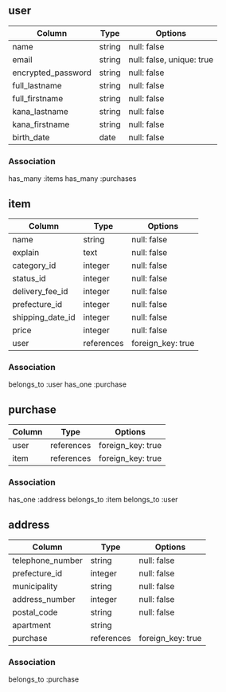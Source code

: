 ## user

| Column             | Type    | Options                   |
| ------------------ | ------- | ------------------------- |
| name               | string  | null: false               |
| email              | string  | null: false, unique: true |
| encrypted_password | string  | null: false               |
| full_lastname      | string  | null: false               |
| full_firstname     | string  | null: false               |
| kana_lastname      | string  | null: false               |
| kana_firstname     | string  | null: false               |
| birth_date         | date    | null: false               |


### Association
has_many :items
has_many :purchases


## item

| Column            | Type       | Options           |
| ----------------- | ---------  | ----------------- |
| name              | string     | null: false       |
| explain           | text       | null: false       |
| category_id       | integer    | null: false       |
| status_id         | integer    | null: false       |
| delivery_fee_id   | integer    | null: false       |
| prefecture_id     | integer    | null: false       |
| shipping_date_id  | integer    | null: false       |
| price             | integer    | null: false       |
| user              | references | foreign_key: true |


### Association
belongs_to :user
has_one :purchase


## purchase

| Column         | Type       | Options           |
| -------------- | ---------- | ----------------- |
| user           | references | foreign_key: true |
| item           | references | foreign_key: true |


### Association
has_one    :address
belongs_to :item
belongs_to :user


## address

| Column              | Type       | Options           |
| ------------------- | ---------- | ----------------- |
| telephone_number    | string     | null: false       |
| prefecture_id       | integer    | null: false       |
| municipality        | string     | null: false       |
| address_number      | integer    | null: false       |
| postal_code         | string     | null: false       |
| apartment           | string     |                   |
| purchase            | references | foreign_key: true |


### Association
belongs_to :purchase
